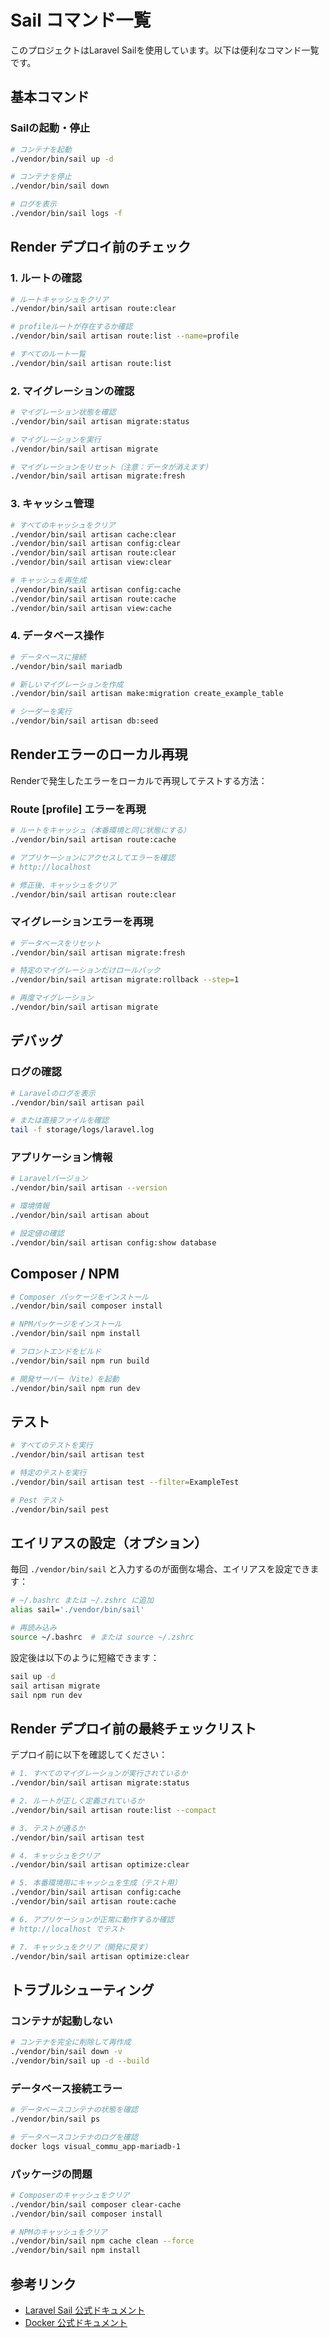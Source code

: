 # Sail コマンド一覧

このプロジェクトはLaravel Sailを使用しています。以下は便利なコマンド一覧です。

## 基本コマンド

### Sailの起動・停止

```bash
# コンテナを起動
./vendor/bin/sail up -d

# コンテナを停止
./vendor/bin/sail down

# ログを表示
./vendor/bin/sail logs -f
```

## Render デプロイ前のチェック

### 1. ルートの確認

```bash
# ルートキャッシュをクリア
./vendor/bin/sail artisan route:clear

# profileルートが存在するか確認
./vendor/bin/sail artisan route:list --name=profile

# すべてのルート一覧
./vendor/bin/sail artisan route:list
```

### 2. マイグレーションの確認

```bash
# マイグレーション状態を確認
./vendor/bin/sail artisan migrate:status

# マイグレーションを実行
./vendor/bin/sail artisan migrate

# マイグレーションをリセット（注意：データが消えます）
./vendor/bin/sail artisan migrate:fresh
```

### 3. キャッシュ管理

```bash
# すべてのキャッシュをクリア
./vendor/bin/sail artisan cache:clear
./vendor/bin/sail artisan config:clear
./vendor/bin/sail artisan route:clear
./vendor/bin/sail artisan view:clear

# キャッシュを再生成
./vendor/bin/sail artisan config:cache
./vendor/bin/sail artisan route:cache
./vendor/bin/sail artisan view:cache
```

### 4. データベース操作

```bash
# データベースに接続
./vendor/bin/sail mariadb

# 新しいマイグレーションを作成
./vendor/bin/sail artisan make:migration create_example_table

# シーダーを実行
./vendor/bin/sail artisan db:seed
```

## Renderエラーのローカル再現

Renderで発生したエラーをローカルで再現してテストする方法：

### Route [profile] エラーを再現

```bash
# ルートをキャッシュ（本番環境と同じ状態にする）
./vendor/bin/sail artisan route:cache

# アプリケーションにアクセスしてエラーを確認
# http://localhost

# 修正後、キャッシュをクリア
./vendor/bin/sail artisan route:clear
```

### マイグレーションエラーを再現

```bash
# データベースをリセット
./vendor/bin/sail artisan migrate:fresh

# 特定のマイグレーションだけロールバック
./vendor/bin/sail artisan migrate:rollback --step=1

# 再度マイグレーション
./vendor/bin/sail artisan migrate
```

## デバッグ

### ログの確認

```bash
# Laravelのログを表示
./vendor/bin/sail artisan pail

# または直接ファイルを確認
tail -f storage/logs/laravel.log
```

### アプリケーション情報

```bash
# Laravelバージョン
./vendor/bin/sail artisan --version

# 環境情報
./vendor/bin/sail artisan about

# 設定値の確認
./vendor/bin/sail artisan config:show database
```

## Composer / NPM

```bash
# Composer パッケージをインストール
./vendor/bin/sail composer install

# NPMパッケージをインストール
./vendor/bin/sail npm install

# フロントエンドをビルド
./vendor/bin/sail npm run build

# 開発サーバー（Vite）を起動
./vendor/bin/sail npm run dev
```

## テスト

```bash
# すべてのテストを実行
./vendor/bin/sail artisan test

# 特定のテストを実行
./vendor/bin/sail artisan test --filter=ExampleTest

# Pest テスト
./vendor/bin/sail pest
```

## エイリアスの設定（オプション）

毎回 `./vendor/bin/sail` と入力するのが面倒な場合、エイリアスを設定できます：

```bash
# ~/.bashrc または ~/.zshrc に追加
alias sail='./vendor/bin/sail'

# 再読み込み
source ~/.bashrc  # または source ~/.zshrc
```

設定後は以下のように短縮できます：

```bash
sail up -d
sail artisan migrate
sail npm run dev
```

## Render デプロイ前の最終チェックリスト

デプロイ前に以下を確認してください：

```bash
# 1. すべてのマイグレーションが実行されているか
./vendor/bin/sail artisan migrate:status

# 2. ルートが正しく定義されているか
./vendor/bin/sail artisan route:list --compact

# 3. テストが通るか
./vendor/bin/sail artisan test

# 4. キャッシュをクリア
./vendor/bin/sail artisan optimize:clear

# 5. 本番環境用にキャッシュを生成（テスト用）
./vendor/bin/sail artisan config:cache
./vendor/bin/sail artisan route:cache

# 6. アプリケーションが正常に動作するか確認
# http://localhost でテスト

# 7. キャッシュをクリア（開発に戻す）
./vendor/bin/sail artisan optimize:clear
```

## トラブルシューティング

### コンテナが起動しない

```bash
# コンテナを完全に削除して再作成
./vendor/bin/sail down -v
./vendor/bin/sail up -d --build
```

### データベース接続エラー

```bash
# データベースコンテナの状態を確認
./vendor/bin/sail ps

# データベースコンテナのログを確認
docker logs visual_commu_app-mariadb-1
```

### パッケージの問題

```bash
# Composerのキャッシュをクリア
./vendor/bin/sail composer clear-cache
./vendor/bin/sail composer install

# NPMのキャッシュをクリア
./vendor/bin/sail npm cache clean --force
./vendor/bin/sail npm install
```

## 参考リンク

- [Laravel Sail 公式ドキュメント](https://laravel.com/docs/sail)
- [Docker 公式ドキュメント](https://docs.docker.com/)

